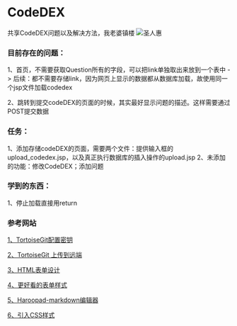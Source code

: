 # CodeDEX
共享CodeDEX问题以及解决方法，我老婆镇楼
![圣人惠](https://gss0.baidu.com/9vo3dSag_xI4khGko9WTAnF6hhy/zhidao/pic/item/c75c10385343fbf29b60a7afb67eca8064388fe9.jpg)
### 目前存在的问题：
1、首页，不需要获取Question所有的字段，可以把link单独取出来放到一个表中
-> 后续：都不需要存储link，因为网页上显示的数据都从数据库加载，故使用同一个jsp文件加载codedex

2、跳转到提交codeDEX的页面的时候，其实最好显示问题的描述。这样需要通过POST提交数据

### 任务：
1、添加存储codeDEX的页面，需要两个文件：提供输入框的upload_codedex.jsp，以及真正执行数据库的插入操作的upload.jsp
2、未添加的功能：修改CodeDEX；添加问题

### 学到的东西：
1、停止加载直接用return

### 参考网站
[1、TortoiseGit配置密钥](http://blog.csdn.net/bendanbaichi1989/article/details/17916795)

[2、TortoiseGit 上传到远端](http://blog.csdn.net/chenqiangdage/article/details/45958951)

[3、HTML表单设计](http://blog.csdn.net/hxh1994/article/details/42610481)

[4、更好看的表单样式](http://www.laozuo.org/3495.html)

[5、Haroopad-markdown编辑器](http://blog.csdn.net/wangshubo1989/article/details/53007104)

[6、引入CSS样式](http://www.divcss5.com/rumen/r56.shtml)
